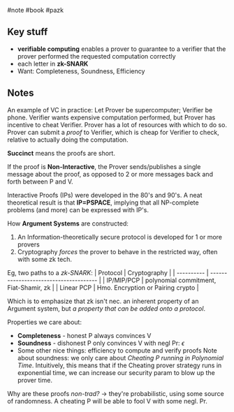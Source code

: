 #note #book #pazk 

## Key stuff
- **verifiable computing** enables a prover to guarantee to a verifier that the prover performed the requested computation correctly 
- each letter in **zk-SNARK**
- Want: Completeness, Soundness, Efficiency

## Notes
An example of VC in practice: 
Let Prover be supercomputer; Verifier be phone.
Verifier wants expensive computation performed, but Prover has incentive to cheat Verifier. Prover has a lot of resources with which to do so. Prover can submit a *proof* to Verifier, which is cheap for Verifier to check, relative to actually doing the computation.

**Succinct** means the proofs are short. 

If the proof is **Non-Interactive**, the Prover sends/publishes a single message about the proof, as opposed to 2 or more messages back and forth between P and V.

Interactive Proofs (IPs) were developed in the 80's and 90's. A neat theoretical result is that **IP=PSPACE**, implying that all NP-complete problems (and more) can be expressed with IP's. 

How **Argument Systems** are constructed:
1. An Information-theoretically secure protocol is developed for 1 or more provers
2. Cryptography *forces* the prover to behave in the restricted way, often with some zk tech.

Eg, two paths to a *zk-SNARK*:
| Protocol   | Cryptography                           |
| ---------- | -------------------------------------- |
| IP/MIP/PCP | polynomial commitment, Fiat-Shamir, zk |
| Linear PCP | Hmo. Encryption or Pairing crypto      |

Which is to emphasize that zk isn't nec. an inherent property of an Argument system, but *a property that can be added onto a protocol*.

Properties we care about:
- **Completeness** - honest P always convinces V
- **Soundness** - dishonest P only convinces V with negl Pr: $\epsilon$
- Some other nice things: efficiency to compute and verify proofs
Note about soundness: we only care about *Cheating P running in Polynomial Time*. Intuitively, this means that if the Cheating prover strategy runs in exponential time, we can increase our security param to blow up the prover time.

Why are these proofs *non-trad?*
-> they're probabilistic, using some source of randomness. A cheating P will be able to fool V with some negl. Pr.

